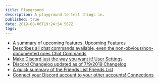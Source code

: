 ```yaml
---
title: Playground
description: A playground to test things in.
published: true
date: 2019-08-06T19:24:54.567Z
tags: 
---
```


<div class="sitemap">
  <ul>
    <li>
      <a href="/en/upcoming-features">
        <span class="description">A summary of upcoming features.</span>
        <span class="title">Upcoming Features</span>
      </a>
    </li>
    <li>
      <a href="/en/chat-commands">
        <span class="description">Describes all chat commands available, even the non-obvious/non-documented ones</span>
        <span class="title">Chat Commands</span>
      </a>
    </li>
    <li>
      <a href="/en/user-settings">
        <span class="description">Make Discord just the way you want it!</span>
        <span class="title">User Settings</span>
      </a>
    </li>
    <li>
      <a href="/en/changelog">
        <span class="description">Discord Changelog updated as of 7/9/2019</span>
        <span class="title">Changelog</span>
      </a>
    </li>
    <li>
      <a href="/en/friends-list">
        <span class="description">A quick summary of the Friends List</span>
        <span class="title">Friends List</span>
      </a>
    </li>
    <li>
      <a href="/en/connections">
        <span class="description">Connect your Discord account to your other accounts!</span>
        <span class="title">Connections</span>
      </a>
    </li>
  </ul>
</div>